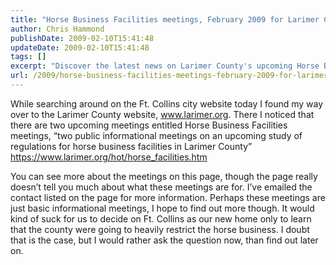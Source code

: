 ```yaml
---
title: "Horse Business Facilities meetings, February 2009 for Larimer County"
author: Chris Hammond
publishDate: 2009-02-10T15:41:48
updateDate: 2009-02-10T15:41:48
tags: []
excerpt: "Discover the latest news on Larimer County's upcoming Horse Business Facilities meetings. Find out more details and stay informed about potential regulations."
url: /2009/horse-business-facilities-meetings-february-2009-for-larimer-county  # Use the generated URL with year
---
```

<p>While searching around on the Ft. Collins city website today I found my way over to the Larimer County website, <a href="https://www.larimer.org">www.larimer.org</a>. There I noticed that there are two upcoming meetings entitled Horse Business Facilities meetings, “two public informational meetings on an upcoming study of regulations for horse business facilities in Larimer County” <a title="https://www.larimer.org/hot/horse_facilities.htm" href="https://www.larimer.org/hot/horse_facilities.htm">https://www.larimer.org/hot/horse_facilities.htm</a> </p>  <p>You can see more about the meetings on this page, though the page really doesn’t tell you much about what these meetings are for. I’ve emailed the contact listed on the page for more information. Perhaps these meetings are just basic informational meetings, I hope to find out more though. It would kind of suck for us to decide on Ft. Collins as our new home only to learn that the county were going to heavily restrict the horse business. I doubt that is the case, but I would rather ask the question now, than find out later on.</p>


